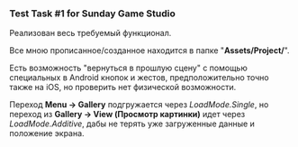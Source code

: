﻿### Test Task #1 for Sunday Game Studio

Реализован весь требуемый функционал.

Все мною прописанное/созданное находится в папке "**Assets/Project/**".

Есть возможность "вернуться в прошлую сцену" с помощью специальных в Android кнопок и жестов,
предположительно точно также на iOS, но проверить нет физической возможности.

Переход **Menu -> Gallery** подгружается через _LoadMode.Single_,
но переход из **Gallery -> View (Просмотр картинки)** идет через  _LoadMode.Additive_, 
дабы не терять уже загруженные данные и положение экрана.